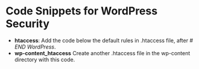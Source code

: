 # Code Snippets for WordPress Security
- **htaccess**: Add the code below the default rules in .htaccess file, after *# END WordPress*. 
- **wp-content_htaccess** Create another .htaccess file in the wp-content directory with this code.
